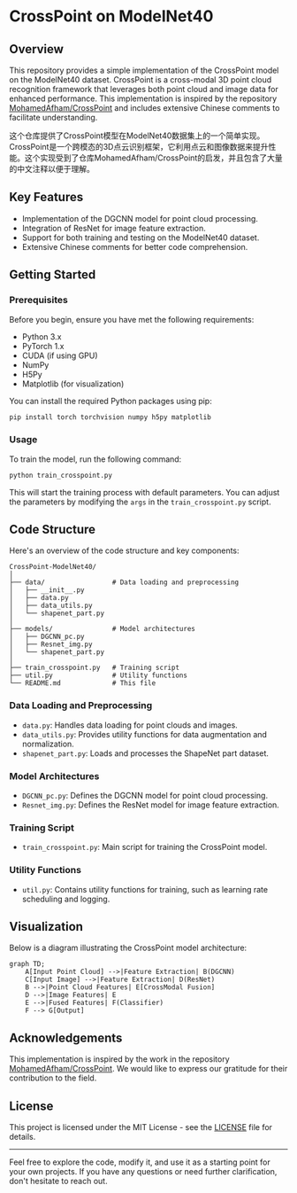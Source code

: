 # CrossPoint on ModelNet40

## Overview

This repository provides a simple implementation of the CrossPoint model on the ModelNet40 dataset. CrossPoint is a cross-modal 3D point cloud recognition framework that leverages both point cloud and image data for enhanced performance. This implementation is inspired by the repository [MohamedAfham/CrossPoint](https://github.com/MohamedAfham/CrossPoint) and includes extensive Chinese comments to facilitate understanding.

这个仓库提供了CrossPoint模型在ModelNet40数据集上的一个简单实现。CrossPoint是一个跨模态的3D点云识别框架，它利用点云和图像数据来提升性能。这个实现受到了仓库MohamedAfham/CrossPoint的启发，并且包含了大量的中文注释以便于理解。

## Key Features

- Implementation of the DGCNN model for point cloud processing.
- Integration of ResNet for image feature extraction.
- Support for both training and testing on the ModelNet40 dataset.
- Extensive Chinese comments for better code comprehension.

## Getting Started

### Prerequisites

Before you begin, ensure you have met the following requirements:

- Python 3.x
- PyTorch 1.x
- CUDA (if using GPU)
- NumPy
- H5Py
- Matplotlib (for visualization)

You can install the required Python packages using pip:

```bash
pip install torch torchvision numpy h5py matplotlib
```


### Usage

To train the model, run the following command:

```bash
python train_crosspoint.py
```

This will start the training process with default parameters. You can adjust the parameters by modifying the `args` in the `train_crosspoint.py` script.

## Code Structure

Here's an overview of the code structure and key components:

```
CrossPoint-ModelNet40/
│
├── data/                 # Data loading and preprocessing
│   ├── __init__.py
│   ├── data.py
│   ├── data_utils.py
│   └── shapenet_part.py
│
├── models/               # Model architectures
│   ├── DGCNN_pc.py
│   ├── Resnet_img.py
│   └── shapenet_part.py
│
├── train_crosspoint.py   # Training script
├── util.py               # Utility functions
└── README.md             # This file
```

### Data Loading and Preprocessing

- `data.py`: Handles data loading for point clouds and images.
- `data_utils.py`: Provides utility functions for data augmentation and normalization.
- `shapenet_part.py`: Loads and processes the ShapeNet part dataset.

### Model Architectures

- `DGCNN_pc.py`: Defines the DGCNN model for point cloud processing.
- `Resnet_img.py`: Defines the ResNet model for image feature extraction.

### Training Script

- `train_crosspoint.py`: Main script for training the CrossPoint model.

### Utility Functions

- `util.py`: Contains utility functions for training, such as learning rate scheduling and logging.

## Visualization

Below is a diagram illustrating the CrossPoint model architecture:

```mermaid
graph TD;
    A[Input Point Cloud] -->|Feature Extraction| B(DGCNN)
    C[Input Image] -->|Feature Extraction| D(ResNet)
    B -->|Point Cloud Features| E[CrossModal Fusion]
    D -->|Image Features| E
    E -->|Fused Features| F(Classifier)
    F --> G[Output]
```

## Acknowledgements

This implementation is inspired by the work in the repository [MohamedAfham/CrossPoint](https://github.com/MohamedAfham/CrossPoint). We would like to express our gratitude for their contribution to the field.

## License

This project is licensed under the MIT License - see the [LICENSE](LICENSE) file for details.

---

Feel free to explore the code, modify it, and use it as a starting point for your own projects. If you have any questions or need further clarification, don't hesitate to reach out.
